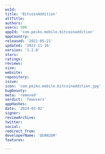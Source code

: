 ```yaml
---
wsId: 
title: 'BitcoinAddition'
altTitle: 
authors: 
users: 500
appId: 'com.peiko.mobile.bitcoinaddition'
appCountry: 
released: '2021-05-21'
updated: '2021-11-16'
version: '1.2.0'
stars: 
ratings: 
reviews: 
size: 
website: 
repository: 
issue: 
icon: 'com.peiko.mobile.bitcoinaddition.jpg'
bugbounty: 
meta: 'removed'
verdict: 'fewusers'
appHashes: 
date: '2024-03-02'
signer: 
reviewArchive: 
twitter: 
social: 
redirect_from: 
developerName: 'QUAN2UM'
features: 

---
```


